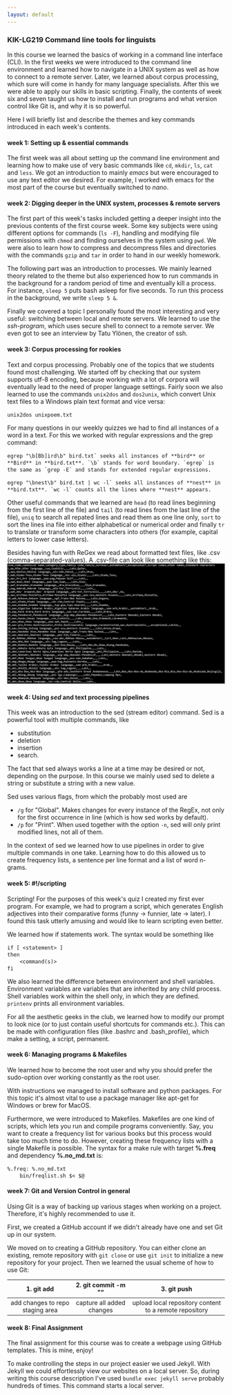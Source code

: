 ```yaml
---
layout: default
---
```


### KIK-LG219 Command line tools for linguists

In this course we learned the basics of working in a command line interface (CLI). In the first weeks we were introduced to the command line environment and learned how to navigate in a UNIX system as well as how to connect to a remote server. Later, we learned about corpus processing, which sure will come in handy for many language specialists. After this we were able to apply our skills in basic scripting. Finally, the contents of week six and seven taught us how to install and run programs and what version control like Git is, and why it is so powerful.  

Here I will briefly list and describe the themes and key commands introduced in each week's contents.

#### week 1: Setting up & essential commands

The first week was all about setting up the command line environment and learning how to make use of very basic commands like `cd`, `mkdir`, `ls`, `cat` and `less`. We got an introduction to mainly *emacs* but were encouraged to use any text editor we desired. For example, I worked with emacs for the most part of the course but eventually switched to *nano*. 

#### week 2: Digging deeper in the UNIX system, processes & remote servers

The first part of this week's tasks included getting a deeper insight into the previous contents of the first course week. Some key subjects were using different options for commands (`ls -F`), handling and modifying file permissions with `chmod` and finding ourselves in the system using `pwd`. We were also to learn how to compress and decompress files and directories with the commands `gzip` and `tar` in order to hand in our weekly homework.

The following part was an introduction to processes. We mainly learned theory related to the theme but also experienced how to run commands in the background for a random period of time and eventually kill a process. For instance, `sleep 5` puts bash asleep for five seconds. To run this process in the background, we write `sleep 5 &`.

Finally we covered a topic I personally found the most interesting and very useful: switching between local and remote servers. We learned to use the *ssh-program*, which uses secure shell to connect to a remote server. We even got to see an interview by Tatu Ylönen, the creator of ssh.  

#### week 3: Corpus processing for rookies

Text and corpus processing. Probably one of the topics that we students found most challenging. We started off by checking that our system supports utf-8 encoding, because working with a lot of corpora will eventually lead to the need of proper language settings. Fairly soon we also learned to use the commands `unix2dos` and `dos2unix`, which convert Unix text files to a Windows plain text format and vice versa:
```
unix2dos unixpoem.txt
```

For many questions in our weekly quizzes we had to find all instances of a word in a text. For this we worked with regular expressions and the grep command:
```
egrep "\b[Bb]ird\b" bird.txt` seeks all instances of **bird** or **Bird** in **bird.txt**. `\b` stands for word boundary. `egrep` is the same as `grep -E` and stands for extended regular expressions.
```
```
egrep "\bnest\b" bird.txt | wc -l` seeks all instances of **nest** in **bird.txt**. `wc -l` counts all the lines where **nest** appears.
```
Other useful commands that we learned are `head` (to read lines beginning from the first line of the file) and `tail` (to read lines from the last line of the file), `uniq` to search all repated lines and read them as one line only, `sort` to sort the lines ina file into either alphabetical or numerical order and finally `tr` to translate or transform some characters into others (for example, capital letters to lower case letters).

Besides having fun with ReGex we read about formatted text files, like .csv (comma-separated-values). A .csv-file can look like something like this:
![csv_example](./assets/img/csv_example.png)

#### week 4: Using *sed* and text processing pipelines  

This week was an introduction to the sed (stream editor) command. Sed is a powerful tool with multiple commands, like
*  substitution
* deletion
* insertion
* search.

The fact that sed always works a line at a time may be desired or not, depending on the purpose. In this course we mainly used sed to delete a string or substitute a string with a new value.

Sed uses various flags, from which the probably most used are
* `/g` for "Global". Makes changes for every instance of the RegEx, not only for the first occurrence in line (which is how sed works by default). 
* `/p` for "Print". When used together with the option `-n`, sed will only print modified lines, not all of them.

In the context of sed we learned how to use pipelines in order to give multiple commands in one take. Learning how to do this allowed us to create frequency lists, a sentence per line format and a list of word n-grams.

#### week 5: #!/scripting

Scripting! For the purposes of this week's quiz I created my first ever program. For example, we had to program a script, which generates English adjectives into their comparative forms (funny -> funnier, late -> later). I found this task utterly amusing and would like to learn scripting even better.

We learned how if statements work. The syntax would be something like

```
if [ <statement> ]
then
	<command(s)>
fi
```

We also learned the difference between environment and shell variables. Environment variables are variables that are inherited by any child process. Shell variables work within the shell only, in which they are defined. `printenv` prints all environment variables.

For all the aesthetic geeks in the club, we learned how to modify our prompt to look nice (or to just contain useful shortcuts for commands etc.). This can be made with configuration files (like .bashrc and .bash_profile), which make a setting, a script, permanent.
  
#### week 6: Managing programs & Makefiles

We learned how to become the root user and why you should prefer the sudo-option over working constantly as the root user. 

With instructions we managed to install software and python packages. For this topic it's almost vital to use a package manager like apt-get for Windows or brew for MacOS. 

Furthermore, we were introduced to Makefiles. Makefiles are one kind of scripts, which lets you run and compile programs conveniently. Say, you want to create a frequency list for various books but this process would take too much time to do. However, creating these frequency lists with a single Makefile is possible. The syntax for a make rule with target **%.freq** and dependency **%.no_md.txt** is:

```
%.freq: %.no_md.txt
    bin/freqlist.sh $< $@
``` 

#### week 7: Git and Version Control in general

Using Git is a way of backing up various stages when working on a project. Therefore, it's highly recommended to use it.

First, we created a GitHub account if we didn't already have one and set Git up in our system.

We moved on to creating a GitHub repository. You can either clone an existing, remote repository with `git clone` or use `git init` to initialize a new repository for your project. Then we learned the usual scheme of how to use Git:

| 1. git add | 2. git commit -m "<message>" | 3. git push |
|:----------:|:----------------------------:|:-----------:|
| add changes to repo staging area | capture all added changes | upload local repository content to a remote repository | 

#### week 8: Final Assignment

The final assignment for this course was to create a webpage using GitHub templates. This is mine, enjoy!

To make controlling the steps in our project easier we used Jekyll. With Jekyll we could effortlessly view our websites on a local server. So, during writing this course description I've used `bundle exec jekyll serve` probably hundreds of times. This command starts a local server.
